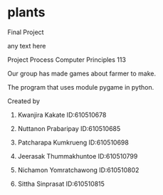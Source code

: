 # plants
Final Project

any text here
 
 Project Process Computer Principles 113

Our group has made games about farmer to make.

The program that uses module pygame in python.

Created by 

1. Kwanjira Kakate ID:610510678

2. Nuttanon Prabaripay ID:610510685

3. Patcharapa Kumkrueng ID:610510698

4. Jeerasak Thummakhuntoe ID:610510799

5. Nichamon Yomratchawong ID:610510802

6. Sittha Sinprasat ID:610510815
